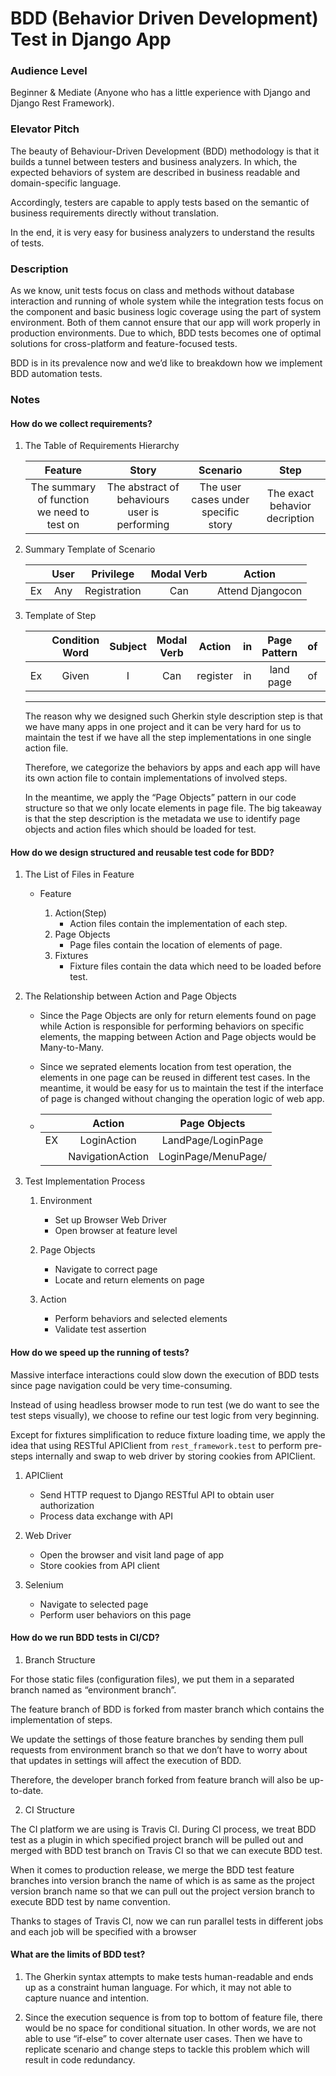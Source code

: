 # BDD (Behavior Driven Development) Test in Django App

### Audience Level
Beginner & Mediate (Anyone who has a little experience with Django and Django Rest Framework).

### Elevator Pitch

The beauty of Behaviour-Driven Development (BDD) methodology is that it builds a tunnel between testers and business analyzers. In which, the expected behaviors of system are described in business readable and domain-specific language. 

Accordingly, testers are capable to apply tests based on the semantic of business requirements directly without translation. 

In the end, it is very easy for business analyzers to understand the results of tests.

### Description

As we know, unit tests focus on class and methods without database interaction and running of whole system while the integration tests focus on the component and basic business logic coverage using the part of system environment. Both of them cannot ensure that our app will work properly in production environments. Due to which, BDD tests becomes one of optimal solutions for cross-platform and feature-focused tests.

BDD is in its prevalence now and we’d like to breakdown how we implement BDD automation tests.


### Notes

#### How do we collect requirements?
1. The Table of Requirements Hierarchy

    | Feature | Story | Scenario | Step |
    | :-------: |:-----:| :--------:|:----:|
    | The summary of function we need to test on | The abstract of behaviours user is performing | The user cases under specific story |The exact behavior decription|

2. Summary Template of Scenario

    |     | User | Privilege    | Modal Verb | Action          |
    |:---:|:----:|:------------:|:----------:|:---------------:|
    | Ex  | Any  | Registration | Can        | Attend Djangocon|

3. Template of Step

    |    | Condition Word | Subject | Modal Verb | Action   | in | Page Pattern | of | App Name |
    |:--:|:-------------: |:-------:|:----------:|:--------:|:--:|:------------:|:--:|:--------:|
    |Ex  | Given          | I       | Can        | register | in | land page    | of | DjangoCon Website|
    ***
    The reason why we designed such Gherkin style description step is that we have many apps in one project and it can be very hard for us to maintain the test if we have all the step implementations in one single action file. 
    
    Therefore, we categorize the behaviors by apps and each app will have its own action file to contain implementations of involved steps. 
    
    In the meantime, we apply the “Page Objects” pattern in our code structure so that we only locate elements in page file. The big takeaway is that the step description is the metadata we use to identify page objects and action files which should be loaded for test.                                                        
#### How do we design structured and reusable test code for BDD?
1. The List of Files in Feature
    
    * Feature
        
        1. Action(Step)
            * Action files contain the implementation of each step.
        2. Page Objects
            * Page files contain the location of elements of page.
        3. Fixtures
            * Fixture files contain the data which need to be loaded before test.

2. The Relationship between Action and Page Objects

    * Since the Page Objects are only for return elements found on page while Action is responsible for performing behaviors on specific elements, the mapping between Action and Page objects would be Many-to-Many.
    * Since we seprated elements location from test operation, the elements in one page can be reused in different test cases. In the meantime, it would be easy for us to maintain the test if the interface of page is changed without changing the operation logic of web app.
    
    * ||Action|Page Objects|
      |:--:|:----:|:-----:|
      |EX|LoginAction|LandPage/LoginPage|
      |  |NavigationAction|LoginPage/MenuPage/|

3. Test Implementation Process

    1. Environment

        * Set up Browser Web Driver
        * Open browser at feature level
    2. Page Objects
        * Navigate to correct page
        * Locate and return elements on page
    3. Action
        * Perform behaviors and selected elements
        * Validate test assertion
#### How do we speed up the running of tests?

Massive interface interactions could slow down the execution of BDD tests since page navigation could be very time-consuming.

Instead of using headless browser mode to run test (we do want to see the test steps visually), we choose to refine our test logic from very beginning. 

Except for fixtures simplification to reduce fixture loading time, we apply the idea that using RESTful APIClient from `rest_framework.test` to perform pre-steps internally and swap to web driver by storing cookies from APIClient.

1. APIClient
    
    * Send HTTP request to Django RESTful API to obtain user authorization
    * Process data exchange with API

2. Web Driver
    * Open the browser and visit land page of app
    * Store cookies from API client
3. Selenium
    * Navigate to selected page
    * Perform user behaviors on this page

#### How do we run BDD tests in CI/CD?

1. Branch Structure

For those static files (configuration files), we put them in a separated branch named as “environment branch”. 

The feature branch of BDD is forked from master branch which contains the implementation of steps. 

We update the settings of those feature branches by sending them pull requests from environment branch so that we don’t have to worry about that updates in settings will affect the execution of BDD. 

Therefore, the developer branch forked from feature branch will also be up-to-date.

2. CI Structure

The CI platform we are using is Travis CI. During CI process, we treat BDD test as a plugin in which specified project branch will be pulled out and merged with BDD test branch on Travis CI so that we can execute BDD test. 

When it comes to production release, we merge the BDD test feature branches into version branch the name of which is as same as the project version branch name so that we can pull out the project version branch to execute BDD test by name convention. 

Thanks to stages of Travis CI, now we can run parallel tests in different jobs and each job will be specified with a browser

#### What are the limits of BDD test?
1.	The Gherkin syntax attempts to make tests human-readable and ends up as a constraint human language. For which, it may not able to capture nuance and intention.

2.	Since the execution sequence is from top to bottom of feature file, there would be no space for conditional situation. In other words, we are not able to use “if-else” to cover alternate user cases. Then we have to replicate scenario and change steps to tackle this problem which will result in code redundancy.
